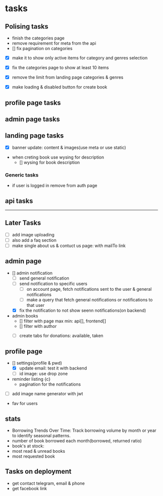 
# tasks

## Polising tasks

- finish the categories page
- remove requirement for meta from the api
- [] fix pagination on categories
- [x] make it to show only active items for category and genres selection
- [x] fix the categories page to show at least 10 items
- [x] remove the limit from landing page categories & genres
- [x] make loading & disabled button for create book


## profile page tasks

## admin page tasks


## landing page tasks

- [x] banner update: content & images(use meta or use static)
- when creting book use wysing for description
  - [] wysing for book description

### Generic tasks

- if user is logged in remove from auth page

## api tasks

--------------------------------------------------

## Later Tasks

- [ ] add image uploading
- [ ] also add a faq section
- [ ] make single about us & contuct us page: with mailTo link

## admin page

- [] admin notification
  - [ ] send general notification
  - [ ] send notification to specific users
    - [ ] on account page, fetch notifications sent to the user & general notifications
    - [ ] make a query that fetch general notifications or notifications to that user
  - [x] fix the notification to not show seenn notifications(on backend)
- admin books
  - [] filter with page max min: api[], frontend[]
  - [] filter with author
  - [ ] create tabs for donations: available, taken
  


## profile page

- [] settings(profile & pwd)
  - [x] update email: test it with backend
  - [ ] id image: use drop zone
- reminder listing {c}
  - pagination for the notifications
- [ ] add image name generator with jwt
- fav for users

## stats

- Borrowing Trends Over Time: Track borrowing volume by month or year to identify seasonal patterns.
- number of book borrowed each month(borrowed, returned ratio)
- book's at stock:
- most read & unread books
- most requested book


## Tasks on deployment

- get contact telegram, email & phone
- get facebook link
